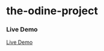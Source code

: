 # the-odine-project

### Live Demo 
<a href="Neba-Emmanuel.github.io/the-odine-project">Live Demo</a>
